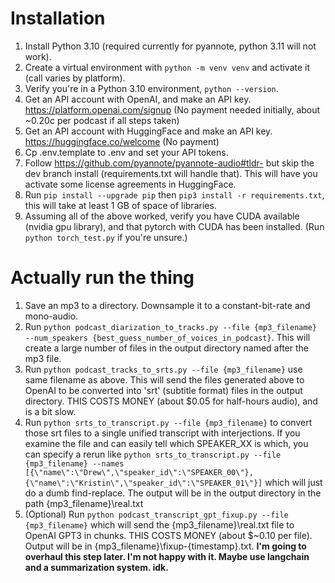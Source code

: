 # Installation

1. Install Python 3.10 (required currently for pyannote, python 3.11 will not work).
1. Create a virtual environment with `python -m venv venv` and activate it (call varies by platform).
1. Verify you're in a Python 3.10 environment, `python --version`.
1. Get an API account with OpenAI, and make an API key. https://platform.openai.com/signup (No payment needed initially, about ~0.20c per podcast if all steps taken)
1. Get an API account with HuggingFace and make an API key. https://huggingface.co/welcome (No payment)
1. Cp .env.template to .env and set your API tokens.
1. Follow https://github.com/pyannote/pyannote-audio#tldr- but skip the dev branch install (requirements.txt will handle that). This will have you activate some license agreements in HuggingFace.
1. Run `pip install --upgrade pip` then `pip3 install -r requirements.txt`, this will take at least 1 GB of space of libraries.
1. Assuming all of the above worked, verify you have CUDA available (nvidia gpu library), and that pytorch with CUDA has been installed. (Run `python torch_test.py` if you're unsure.)

# Actually run the thing
1. Save an mp3 to a directory. Downsample it to a constant-bit-rate and mono-audio.
1. Run `python podcast_diarization_to_tracks.py --file {mp3_filename} --num_speakers {best_guess_number_of_voices_in_podcast}`. This will create a large number of files in the output directory named after the mp3 file.
1. Run `python podcast_tracks_to_srts.py --file {mp3_filename}` use same filename as above. This will send the files generated above to OpenAI to be converted into 'srt' (subtitle format) files in the output directory. THIS COSTS MONEY (about $0.05 for half-hours audio), and is a bit slow.
1. Run `python srts_to_transcript.py --file {mp3_filename}` to convert those srt files to a single unified transcript with interjections. If you examine the file and can easily tell which SPEAKER_XX is which, you can specify a rerun like `python srts_to_transcript.py --file {mp3_filename} --names [{\"name\":\"Drew\",\"speaker_id\":\"SPEAKER_00\"},{\"name\":\"Kristin\",\"speaker_id\":\"SPEAKER_01\"}]` which will just do a dumb find-replace. The output will be in the output directory in the path {mp3_filename}\real.txt
1. (Optional) Run `python podcast_transcript_gpt_fixup.py --file {mp3_filename}` which will send the {mp3_filename}\real.txt file to OpenAI GPT3 in chunks. THIS COSTS MONEY (about $~0.10 per file). Output will be in {mp3_filename}\fixup-{timestamp}.txt. **I'm going to overhaul this step later. I'm not happy with it. Maybe use langchain and a summarization system. idk.**
